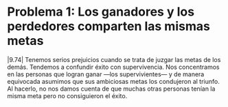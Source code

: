 # Problema 1: Los ganadores y los perdedores comparten las mismas metas

|9.74| Tenemos serios prejuicios cuando se trata de juzgar las metas de los demás. Tendemos a confundir éxito con supervivencia. Nos concentramos en las personas que logran ganar —los supervivientes— y de manera equivocada asumimos que sus ambiciosas metas los condujeron al triunfo. Al hacerlo, no nos damos cuenta de que muchas otras personas tenían la misma meta pero no consiguieron el éxito.